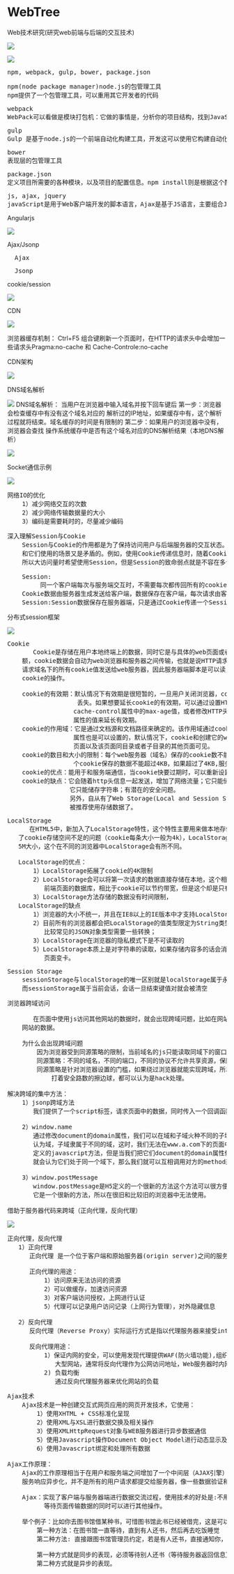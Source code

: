 # WebTree
Web技术研究(研究web前端与后端的交互技术)

![](https://i.imgur.com/B71YZ6U.png)

![](https://i.imgur.com/k9vKge8.png)

<pre>
npm, webpack, gulp, bower, package.json
</pre>

<pre>
npm(node package manager)node.js的包管理工具
npm提供了一个包管理工具，可以重用其它开发者的代码
</pre>

<pre>
webpack
WebPack可以看做是模块打包机：它做的事情是，分析你的项目结构，找到JavaScript模块以及其它的一些浏览器不能直接运行的拓展语言（Scss，TypeScript等），并将其转换和打包为合适的格式供浏览器使用。
</pre>

<pre>
gulp
Gulp 是基于node.js的一个前端自动化构建工具，开发这可以使用它构建自动化工作流程
</pre>

<pre>
bower
表现层的包管理工具
</pre>

<pre>
package.json
定义项目所需要的各种模块，以及项目的配置信息。npm install则是根据这个配置文件，自动下载所需要的模块，也就是配置项目所需的运行和开发环境,文件require依赖时也会从该文件查询
</pre> 

<pre>
js, ajax, jquery
javaScript是用于Web客户端开发的脚本语言，Ajax是基于JS语言，主要组合JS、CSS、XML三种技术的新技术，是用于创建交互式网页应用的网页开发技术。jQuery是JS的框架，基于JS语言，集合Ajax技术开发出来的JS库，封装JS和Ajax的功能，提供函数接口，大大简化了Ajax，JS的操作。 
</pre>

Angularjs

![](https://i.imgur.com/G1dQZ9b.png)

Ajax/Jsonp
<pre>
  Ajax
</pre>

<pre>
  Jsonp
</pre>

cookie/session

![](https://i.imgur.com/o0rF3He.png)

CDN

![](https://i.imgur.com/BjJ0qjU.jpg)

浏览器缓存机制：
    Ctrl+F5 组合键刷新一个页面时，在HTTP的请求头中会增加一些请求头Pragma:no-cache 和 Cache-Controle:no-cache

CDN架构

![](https://i.imgur.com/FuyHoKZ.jpg)

DNS域名解析

![](https://i.imgur.com/6Jl2wfv.jpg)
DNS域名解析：
     当用户在浏览器中输入域名并按下回车键后
     第一步：浏览器会检查缓存中有没有这个域名对应的 解析过的IP地址，如果缓存中有，这个解析过程就将结束。域名缓存的时间是有限制的
     第二步：如果用户的浏览器中没有，浏览器会查找 操作系统缓存中是否有这个域名对应的DNS解析结果（本地DNS解析）

![](https://i.imgur.com/dzfWvUJ.jpg)
	
Socket通信示例

![](https://i.imgur.com/5kNeJ7I.jpg)

<pre>
网络IO的优化
    1）减少网络交互的次数
	2）减少网络传输数据量的大小
	3）编码是需要耗时的，尽量减少编码
</pre>

<pre>
深入理解Session与Cookie
    Session与Cookie的作用都是为了保持访问用户与后端服务器的交互状态。他们有各自的优点，也有各自的缺点，然而具有讽刺意味的是他们的优点
	和它们使用的场景又是矛盾的。例如，使用Cookie传递信息时，随着Cookie个数的增多和访问量的增加，它占用的网络带宽是非常巨大的，
	所以大访问量时希望使用Session，但是Session的致命弱点就是不容在多台服务器间共享，这也限制了Session的使用。

    Session:
         同一个客户端每次与服务端交互时，不需要每次都传回所有的cookie值，而是只要传回一个ID，这个ID是客户端第一次访问服务器时生成的，而且每个客户端是唯一的。这个ID通常是一个名为JSESSIONID的一个cookie，由tomcat分配
    Cookie数据由服务器生成发送给客户端，数据保存在客户端，每次请求由客户端发送给服务器，很   多浏览器插件可解析cookie，不安全
    Session:Session数据保存在服务器端，只是通过Cookie传递一个SessionID而已，所以Session更适合存储用户隐私和重要的数据。
</pre>

分布式session框架

![](https://i.imgur.com/yCOQn4x.jpg)

<pre>
Cookie
       Cookie是存储在用户本地终端上的数据，同时它是与具体的web页面或者站点相关的
    额，cookie数据会自动为web浏览器和服务器之间传输，也就是说HTTP请求发送时，会把保存在该
    请求域名下的所有cookie值发送给web服务器，因此服务器端脚本是可以读，写，存储客户端的
    cookie的操作。

    cookie的有效期：默认情况下有效期是很短暂的，一旦用户关闭浏览器，cookie保存的数据就会
                   丢失。如果想要延长cookie的有效期，可以通过设置HTTP头信息中的
                  cache-control属性中的max-age值，或者修改HTTP头信息中的expires
                  属性的值来延长有效期。
    cookie的作用域：它是通过文档源和文档路径来确定的。该作用域通过cookie的path和domain
                  属性也是可以设置的，默认情况下，cookie和创建它的web页面有关，并对该
                  页面以及该页面同目录或者子目录的其他页面可见。
    cookie的数目和大小的限制：每个web服务器（域名）保存的cookie数不能超过50个，每
                  个cookie保存的数据不能超过4KB，如果超过了4KB,服务器会处理不了。
    cookie的优点：能用于和服务端通信，当cookie快要过期时，可以重新设置而不是删除
    cookie的缺点：它会随着http头信息一起发送，增加了网络流量；它只能储存少量的数据；
                 它只能储存字符串；有潜在的安全问题。
                 另外，自从有了Web Storage(Local and Session Storage)，cookie就不
                 被推荐使用存储数据了。
</pre>

<pre>
LocalStorage
      在HTML5中，新加入了LocalStorage特性，这个特性主要用来做本地存储使用的，解决
   了cookie存储空间不足的问题（cookie每条大小一般为4k），LocalStorage中支持的大小为
   5M大小，这个在不同的浏览器中LocalStorage会有所不同。

   LocalStorage的优点：
       1）LocalStorage拓展了cookie的4K限制
       2）LocalStorage会可以将第一次请求的数据直接存储在本地，这个相当于一个5M大小的针对
          前端页面的数据库，相比于cookie可以节约带宽，但是这个却是只有在高版本的浏览器中才支持
       3）LocalStorage方法存储的数据没有时间限制，
   LocalStorage的缺点
       1）浏览器的大小不统一，并且在IE8以上的IE版本中才支持LocalStorage这个属性
       2）目前所有的浏览器都会把LocalStorage的值类型限定为String类型，这个在对我们日常
          比较常见的JSON对象类型需要一些转换；
       3）LocalStorage在浏览器的隐私模式下是不可读取的
       5）LocalStorage本质上是对字符串的读取，如果存储内容多的话会消耗内存空间，会导致
          页面变卡。
</pre>

<pre>
Session Storage
    sessionStorage与localStorage的唯一区别就是localStorage属于永久性存储，
    而sessionStorage属于当前会话，会话一旦结束键值对就会被清空
</pre>

<pre>
浏览器跨域访问

       在页面中使用js访问其他网站的数据时，就会出现跨域问题，比如在网站中使用ajax请求其它
    网站的数据。

    为什么会出现跨域问题
        因为浏览器受到同源策略的限制，当前域名的js只能读取同域下的窗口属性。
        同源策略：不同的域名，不同的端口，不同的协议不允许共享资源，保障浏览器安全
        同源策略是针对浏览器设置的门槛，如果绕过浏览器就能实现跨域，所以说早期的跨域都是
            打着安全路数的擦边球，都可以认为是hack处理。

解决跨域的集中方法：
    1）jsonp跨域方法
       我们提供了一个script标签，请求页面中的数据，同时传入一个回调函数的名字，服务器端得到名字后，并且函数执行格式的字符串，发送回浏览器，script在下载代码后并执行，执行的就是这个函数调用形式的字符串，因此将本地函数调用了，同时拿到了服务端得到的数据。

    2）window.name
       通过修改document的domain属性，我们可以在域和子域火种不同的子域之间通信。同域策略
       认为域，子域隶属于不同的域，这时，我们无法在www.a.com下的页面中调用sub.a.com中
       定义的javascript方法，但是当我们把它们document的domain属性修改为a.com，浏览器
       就会认为它们处于同一个域下，那么我们就可以互相调用对方的method来通信了。

    3）window.postMessage
       window.postMessage是H5定义的一个很新的方法这个方法可以很方便的跨window通信，由于
       它是一个很新的方法，所以在很旧和比较旧的浏览器中无法使用。

借助于服务器代码来跨域（正向代理，反向代理）
</pre>

![](https://i.imgur.com/fNuUpXc.png)

<pre>
正向代理，反向代理
   1）正向代理
      正向代理 是一个位于客户端和原始服务器(origin server)之间的服务器，为了从原始服务器取得内容，客户端向代理发送一个请求并指定目标(原始服务器)，然后代理向原始服务器转交请求并将获得的内容返回给客户端。客户端必须要进行一些特别的设置才能使用正向代理。

      正向代理的用途：
          1）访问原来无法访问的资源
          2）可以做缓存，加速访问资源
          3）对客户端访问授权，上网进行认证
          5）代理可以记录用户访问记录（上网行为管理），对外隐藏信息
      
   2）反向代理
      反向代理（Reverse Proxy）实际运行方式是指以代理服务器来接受internet上的连接请求，然后将请求转发给内部网络上的服务器，并将从服务器上得到的结果返回给internet上请求连接的客户端，此时代理服务器对外就表现为一个服务器

      反向代理用途：
          1）保证内网的安全，可以使用发现代理提供WAF(防火墙功能),组织web攻击
             大型网站，通常将反向代理作为公网访问地址，Web服务器时内网
          2) 负载均衡
             通过反向代理服务器来优化网站的负载     
</pre>

<pre>
Ajax技术
    Ajax技术是一种创建交互式网页应用的网页开发技术，它使用：
        1）使用XHTML + CSS标准化呈现
        2）使用XML与XSL进行数据交换及相关操作
        3）使用XMLHttpRequest对象与WEB服务器进行异步数据通信
        5）使用Javascript操作Document Object Model进行动态显示及交互
        6）使用Javascript绑定和处理所有数据

Ajax工作原理：
    Ajax的工作原理相当于在用户和服务端之间增加了一个中间层（AJAX引擎）,使得用户操作与
    服务响应异步化，并不是所有的用户请求都提交给服务器，像一些数据验证和数据处理等都交给Ajax引擎自己来做，只是确定需要从服务器读取新数据时再由Ajax引擎代为向服务器提交请求。

    Ajax：实现了客户端与服务器端进行数据交流过程，使用技术的好处是:不用页面刷新，并且在
          等待页面传输数据的同时可以进行其他操作。

    举个例子：比如你去图书馆借某种书，可惜图书馆此书已经被借完，这是可以采用两种做法。
        第一种方法：在图书馆一直等待，直到有人还书，然后再去吃饭睡觉
        第二种方法: 直接跟图书馆管理员约定，若是有人还书，直接通知你，你则该忙什么就忙什么，到时候再通知你。
      
        第一种方式就是同步的表现，必须等待别人还书（等待服务器返回信息）才进行其他事情
        第二种方式就是异步的表现。
</pre>